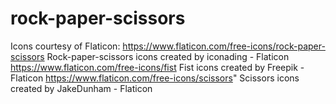 # rock-paper-scissors

Icons courtesy of Flaticon:
https://www.flaticon.com/free-icons/rock-paper-scissors Rock-paper-scissors icons created by iconading - Flaticon
https://www.flaticon.com/free-icons/fist Fist icons created by Freepik - Flaticon
https://www.flaticon.com/free-icons/scissors" Scissors icons created by JakeDunham - Flaticon